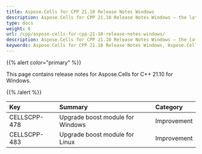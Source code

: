 ```yaml
---
title: Aspose.Cells for CPP 21.10 Release Notes Windows
description: Aspose.Cells for CPP 21.10 Release Notes Windows – the latest updates and fixes.
type: docs
weight: 6
url: /cpp/aspose-cells-for-cpp-21-10-release-notes-windows/
description: Aspose.Cells for CPP 21.10 Release Notes Windows – the latest enhancements, new features, and fixes.
keywords: Aspose.Cells for CPP 21.10 Release Notes Windows, Aspose.Cells for CPP 21.10 Windows updates and fixes
---
```


{{% alert color="primary" %}}

This page contains release notes for Aspose.Cells for C++ 21.10 for Windows.

{{% /alert %}}

|**Key**|**Summary**|**Category**|
| :- | :- | :- |
|CELLSCPP-478|Upgrade boost module for Windows |Improvement|
|CELLSCPP-483|Upgrade boost module for Linux   |Improvement|